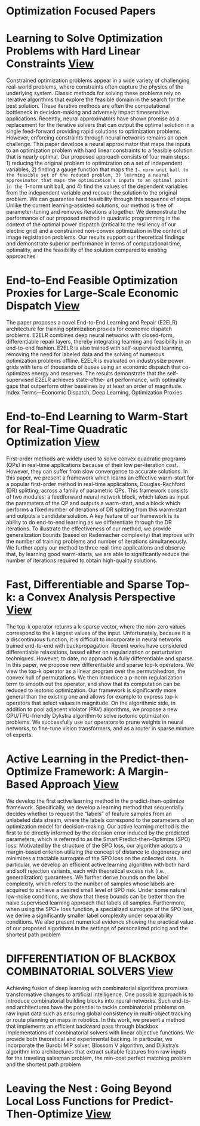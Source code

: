 
#  Optimization Focused Papers


# Learning to Solve Optimization Problems with Hard Linear Constraints [View](https://arxiv.org/abs/2208.10611)

Constrained optimization problems appear in a wide variety
of challenging real-world problems, where constraints often
capture the physics of the underlying system. Classic methods
for solving these problems rely on iterative algorithms
that explore the feasible domain in the search for the best solution.
These iterative methods are often the computational
bottleneck in decision-making and adversely impact timesensitive
applications. Recently, neural approximators have
shown promise as a replacement for the iterative solvers that
can output the optimal solution in a single feed-forward providing
rapid solutions to optimization problems. However,
enforcing constraints through neural networks remains an
open challenge. This paper develops a neural approximator
that maps the inputs to an optimization problem with hard
linear constraints to a feasible solution that is nearly optimal.
Our proposed approach consists of four main steps: 1) reducing
the original problem to optimization on a set of independent
variables, 2) finding a gauge function that maps the `1-
norm unit ball to the feasible set of the reduced problem, 3)
learning a neural approximator that maps the optimization’s
inputs to an optimal point in the `1-norm unit ball, and 4)
find the values of the dependent variables from the independent
variable and recover the solution to the original problem.
We can guarantee hard feasibility through this sequence
of steps. Unlike the current learning-assisted solutions, our
method is free of parameter-tuning and removes iterations altogether.
We demonstrate the performance of our proposed
method in quadratic programming in the context of the optimal
power dispatch (critical to the resiliency of our electric
grid) and a constrained non-convex optimization in the context
of image registration problems. Our results support our
theoretical findings and demonstrate superior performance in
terms of computational time, optimality, and the feasibility of
the solution compared to existing approaches

# End-to-End Feasible Optimization Proxies for Large-Scale Economic Dispatch [View](https://arxiv.org/abs/2304.11726)

The paper proposes a novel End-to-End Learning
and Repair (E2ELR) architecture for training optimization
proxies for economic dispatch problems. E2ELR combines deep
neural networks with closed-form, differentiable repair layers,
thereby integrating learning and feasibility in an end-to-end
fashion. E2ELR is also trained with self-supervised learning,
removing the need for labeled data and the solving of numerous
optimization problems offline. E2ELR is evaluated on industrysize
power grids with tens of thousands of buses using an economic
dispatch that co-optimizes energy and reserves. The results
demonstrate that the self-supervised E2ELR achieves state-ofthe-
art performance, with optimality gaps that outperform other
baselines by at least an order of magnitude.
Index Terms—Economic Dispatch, Deep Learning, Optimization
Proxies

# End-to-End Learning to Warm-Start for Real-Time Quadratic Optimization [View](https://arxiv.org/abs/2212.08260)
First-order methods are widely used to solve convex quadratic programs (QPs) in
real-time applications because of their low per-iteration cost. However, they can suffer
from slow convergence to accurate solutions. In this paper, we present a framework
which learns an effective warm-start for a popular first-order method in real-time applications, Douglas-Rachford (DR) splitting, across a family of parametric QPs. This
framework consists of two modules: a feedforward neural network block, which takes
as input the parameters of the QP and outputs a warm-start, and a block which performs a fixed number of iterations of DR splitting from this warm-start and outputs
a candidate solution. A key feature of our framework is its ability to do end-to-end
learning as we differentiate through the DR iterations. To illustrate the effectiveness
of our method, we provide generalization bounds (based on Rademacher complexity)
that improve with the number of training problems and number of iterations simultaneously. We further apply our method to three real-time applications and observe
that, by learning good warm-starts, we are able to significantly reduce the number of
iterations required to obtain high-quality solutions.

# Fast, Differentiable and Sparse Top-k: a Convex Analysis Perspective [View](https://arxiv.org/abs/2302.01425)
The top-k operator returns a k-sparse vector, where the non-zero values correspond to the k
largest values of the input. Unfortunately, because it is a discontinuous function, it is difficult to
incorporate in neural networks trained end-to-end with backpropagation. Recent works have
considered differentiable relaxations, based either on regularization or perturbation techniques.
However, to date, no approach is fully differentiable and sparse. In this paper, we propose new
differentiable and sparse top-k operators. We view the top-k operator as a linear program over
the permutahedron, the convex hull of permutations. We then introduce a p-norm regularization
term to smooth out the operator, and show that its computation can be reduced to isotonic
optimization. Our framework is significantly more general than the existing one and allows for
example to express top-k operators that select values in magnitude. On the algorithmic side,
in addition to pool adjacent violator (PAV) algorithms, we propose a new GPU/TPU-friendly
Dykstra algorithm to solve isotonic optimization problems. We successfully use our operators
to prune weights in neural networks, to fine-tune vision transformers, and as a router in sparse
mixture of experts.

# Active Learning in the Predict-then-Optimize Framework: A Margin-Based Approach [View](https://arxiv.org/abs/2305.06584)

We develop the first active learning method in the predict-then-optimize framework. Specifically, we develop a
learning method that sequentially decides whether to request the “labels” of feature samples from an unlabeled
data stream, where the labels correspond to the parameters of an optimization model for decision-making.
Our active learning method is the first to be directly informed by the decision error induced by the predicted
parameters, which is referred to as the Smart Predict-then-Optimize (SPO) loss. Motivated by the structure
of the SPO loss, our algorithm adopts a margin-based criterion utilizing the concept of distance to degeneracy
and minimizes a tractable surrogate of the SPO loss on the collected data. In particular, we develop an
efficient active learning algorithm with both hard and soft rejection variants, each with theoretical excess
risk (i.e., generalization) guarantees. We further derive bounds on the label complexity, which refers to the
number of samples whose labels are acquired to achieve a desired small level of SPO risk. Under some natural
low-noise conditions, we show that these bounds can be better than the naive supervised learning approach
that labels all samples. Furthermore, when using the SPO+ loss function, a specialized surrogate of the
SPO loss, we derive a significantly smaller label complexity under separability conditions. We also present
numerical evidence showing the practical value of our proposed algorithms in the settings of personalized
pricing and the shortest path problem

# DIFFERENTIATION OF BLACKBOX COMBINATORIAL SOLVERS [View](https://arxiv.org/abs/1912.02175)
Achieving fusion of deep learning with combinatorial algorithms promises transformative changes to artificial intelligence. One possible approach is to introduce
combinatorial building blocks into neural networks. Such end-to-end architectures have the potential to tackle combinatorial problems on raw input data such
as ensuring global consistency in multi-object tracking or route planning on maps
in robotics. In this work, we present a method that implements an efficient backward pass through blackbox implementations of combinatorial solvers with linear
objective functions. We provide both theoretical and experimental backing. In
particular, we incorporate the Gurobi MIP solver, Blossom V algorithm, and Dijkstra’s algorithm into architectures that extract suitable features from raw inputs
for the traveling salesman problem, the min-cost perfect matching problem and
the shortest path problem

# Leaving the Nest : Going Beyond Local Loss Functions for Predict-Then-Optimize [View](https://arxiv.org/pdf/2305.16830.pdf)



